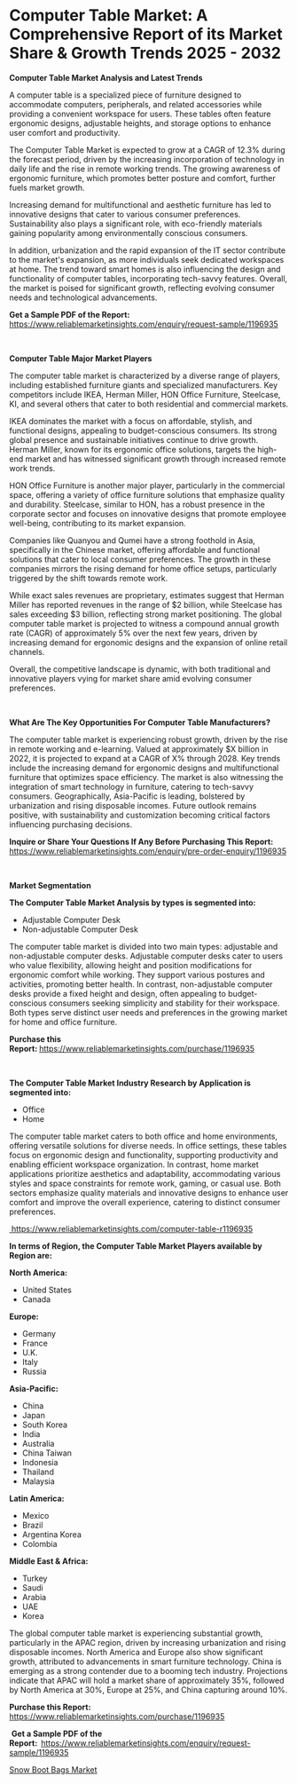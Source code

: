 <p><h1>Computer Table Market: A Comprehensive Report of its Market Share & Growth Trends 2025 - 2032</h1></p><p><strong>Computer Table Market Analysis and Latest Trends</strong></p>
<p><p>A computer table is a specialized piece of furniture designed to accommodate computers, peripherals, and related accessories while providing a convenient workspace for users. These tables often feature ergonomic designs, adjustable heights, and storage options to enhance user comfort and productivity. </p><p>The Computer Table Market is expected to grow at a CAGR of 12.3% during the forecast period, driven by the increasing incorporation of technology in daily life and the rise in remote working trends. The growing awareness of ergonomic furniture, which promotes better posture and comfort, further fuels market growth. </p><p>Increasing demand for multifunctional and aesthetic furniture has led to innovative designs that cater to various consumer preferences. Sustainability also plays a significant role, with eco-friendly materials gaining popularity among environmentally conscious consumers. </p><p>In addition, urbanization and the rapid expansion of the IT sector contribute to the market's expansion, as more individuals seek dedicated workspaces at home. The trend toward smart homes is also influencing the design and functionality of computer tables, incorporating tech-savvy features. Overall, the market is poised for significant growth, reflecting evolving consumer needs and technological advancements.</p></p>
<p><strong>Get a Sample PDF of the Report:&nbsp;</strong> <a href="https://www.reliablemarketinsights.com/enquiry/request-sample/1196935?utm_campaign=2111&utm_medium=2&utm_source=Github&utm_content=ia&utm_term=04042025&utm_id=computer-table">https://www.reliablemarketinsights.com/enquiry/request-sample/1196935</a></p>
<p>&nbsp;</p>
<p><strong>Computer Table Major Market Players</strong></p>
<p><p>The computer table market is characterized by a diverse range of players, including established furniture giants and specialized manufacturers. Key competitors include IKEA, Herman Miller, HON Office Furniture, Steelcase, KI, and several others that cater to both residential and commercial markets.</p><p>IKEA dominates the market with a focus on affordable, stylish, and functional designs, appealing to budget-conscious consumers. Its strong global presence and sustainable initiatives continue to drive growth. Herman Miller, known for its ergonomic office solutions, targets the high-end market and has witnessed significant growth through increased remote work trends.</p><p>HON Office Furniture is another major player, particularly in the commercial space, offering a variety of office furniture solutions that emphasize quality and durability. Steelcase, similar to HON, has a robust presence in the corporate sector and focuses on innovative designs that promote employee well-being, contributing to its market expansion.</p><p>Companies like Quanyou and Qumei have a strong foothold in Asia, specifically in the Chinese market, offering affordable and functional solutions that cater to local consumer preferences. The growth in these companies mirrors the rising demand for home office setups, particularly triggered by the shift towards remote work.</p><p>While exact sales revenues are proprietary, estimates suggest that Herman Miller has reported revenues in the range of $2 billion, while Steelcase has sales exceeding $3 billion, reflecting strong market positioning. The global computer table market is projected to witness a compound annual growth rate (CAGR) of approximately 5% over the next few years, driven by increasing demand for ergonomic designs and the expansion of online retail channels. </p><p>Overall, the competitive landscape is dynamic, with both traditional and innovative players vying for market share amid evolving consumer preferences.</p></p>
<p>&nbsp;</p>
<p><strong>What Are The Key Opportunities For Computer Table Manufacturers?</strong></p>
<p><p>The computer table market is experiencing robust growth, driven by the rise in remote working and e-learning. Valued at approximately $X billion in 2022, it is projected to expand at a CAGR of X% through 2028. Key trends include the increasing demand for ergonomic designs and multifunctional furniture that optimizes space efficiency. The market is also witnessing the integration of smart technology in furniture, catering to tech-savvy consumers. Geographically, Asia-Pacific is leading, bolstered by urbanization and rising disposable incomes. Future outlook remains positive, with sustainability and customization becoming critical factors influencing purchasing decisions.</p></p>
<p><strong>Inquire or Share Your Questions If Any Before Purchasing This Report:</strong> <a href="https://www.reliablemarketinsights.com/enquiry/pre-order-enquiry/1196935?utm_campaign=2111&utm_medium=2&utm_source=Github&utm_content=ia&utm_term=04042025&utm_id=computer-table">https://www.reliablemarketinsights.com/enquiry/pre-order-enquiry/1196935</a></p>
<p>&nbsp;</p>
<p><strong>Market Segmentation</strong></p>
<p><strong>The Computer Table Market Analysis by types is segmented into:</strong></p>
<p><ul><li>Adjustable Computer Desk</li><li>Non-adjustable Computer Desk</li></ul></p>
<p><p>The computer table market is divided into two main types: adjustable and non-adjustable computer desks. Adjustable computer desks cater to users who value flexibility, allowing height and position modifications for ergonomic comfort while working. They support various postures and activities, promoting better health. In contrast, non-adjustable computer desks provide a fixed height and design, often appealing to budget-conscious consumers seeking simplicity and stability for their workspace. Both types serve distinct user needs and preferences in the growing market for home and office furniture.</p></p>
<p><strong>Purchase this Report:&nbsp;</strong><a href="https://www.reliablemarketinsights.com/purchase/1196935?utm_campaign=2111&utm_medium=2&utm_source=Github&utm_content=ia&utm_term=04042025&utm_id=computer-table">https://www.reliablemarketinsights.com/purchase/1196935</a></p>
<p>&nbsp;</p>
<p><strong>The Computer Table Market Industry Research by Application is segmented into:</strong></p>
<p><ul><li>Office</li><li>Home</li></ul></p>
<p><p>The computer table market caters to both office and home environments, offering versatile solutions for diverse needs. In office settings, these tables focus on ergonomic design and functionality, supporting productivity and enabling efficient workspace organization. In contrast, home market applications prioritize aesthetics and adaptability, accommodating various styles and space constraints for remote work, gaming, or casual use. Both sectors emphasize quality materials and innovative designs to enhance user comfort and improve the overall experience, catering to distinct consumer preferences.</p></p>
<p><a href="https://www.reliablemarketinsights.com/computer-table-r1196935?utm_campaign=2111&utm_medium=2&utm_source=Github&utm_content=ia&utm_term=04042025&utm_id=computer-table">&nbsp;https://www.reliablemarketinsights.com/computer-table-r1196935</a></p>
<p><strong>In terms of Region, the Computer Table Market Players available by Region are:</strong></p>
<p>
    <p> <strong> North America: </strong>
        <ul>
            <li>United States</li>
            <li>Canada</li>
        </ul>
        </p> 
    <p> <strong> Europe: </strong>
        <ul>
            <li>Germany</li>
            <li>France</li>
            <li>U.K.</li>
            <li>Italy</li>
            <li>Russia</li>
        </ul>
        </p> 
    <p> <strong> Asia-Pacific: </strong>
        <ul>
            <li>China</li>
            <li>Japan</li>
            <li>South Korea</li>
            <li>India</li>
            <li>Australia</li>
            <li>China Taiwan</li>
            <li>Indonesia</li>
            <li>Thailand</li>
            <li>Malaysia</li>
        </ul>
        </p> 
    <p> <strong> Latin America: </strong>
        <ul>
            <li>Mexico</li>
            <li>Brazil</li>
            <li>Argentina Korea</li>
            <li>Colombia</li>
        </ul>
        </p> 
    <p> <strong> Middle East & Africa: </strong>
        <ul>
            <li>Turkey</li>
            <li>Saudi</li>
            <li>Arabia</li>
            <li>UAE</li>
            <li>Korea</li>
        </ul>
    </p>
    </p>
<p><p>The global computer table market is experiencing substantial growth, particularly in the APAC region, driven by increasing urbanization and rising disposable incomes. North America and Europe also show significant growth, attributed to advancements in smart furniture technology. China is emerging as a strong contender due to a booming tech industry. Projections indicate that APAC will hold a market share of approximately 35%, followed by North America at 30%, Europe at 25%, and China capturing around 10%.</p></p>
<p><strong>Purchase this Report: </strong><a href="https://www.reliablemarketinsights.com/purchase/1196935?utm_campaign=2111&utm_medium=2&utm_source=Github&utm_content=ia&utm_term=04042025&utm_id=computer-table">https://www.reliablemarketinsights.com/purchase/1196935</a></p>
<p>&nbsp;<strong>Get a Sample PDF of the Report:&nbsp;&nbsp;</strong><a href="https://www.reliablemarketinsights.com/enquiry/request-sample/1196935?utm_campaign=2111&utm_medium=2&utm_source=Github&utm_content=ia&utm_term=04042025&utm_id=computer-table">https://www.reliablemarketinsights.com/enquiry/request-sample/1196935</a></p>
<p><strong></strong></p>
<p><p><a href="https://github.com/marlanamarvn/Market-Research-Report-List-1/blob/main/snow-boot-bags-market.md?utm_campaign=2111&utm_medium=2&utm_source=Github&utm_content=ia&utm_term=04042025&utm_id=computer-table">Snow Boot Bags Market</a></p></p>